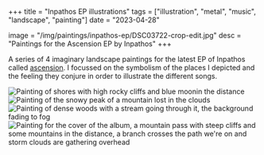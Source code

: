 +++
title = "Inpathos EP illustrations"
tags = ["illustration", "metal", "music", "landscape", "painting"]
date = "2023-04-28"

image = "/img/paintings/inpathos-ep/DSC03722-crop-edit.jpg"
desc = "Paintings for the Ascension EP by Inpathos"
+++

A series of 4 imaginary landscape paintings for the latest EP of Inpathos called [ascension](https://inpathos.bandcamp.com/album/ascension). I focussed on the symbolism of the places I depicted and the feeling they conjure in order to illustrate the different songs.

![Painting of shores with high rocky cliffs and blue moonin the distance](/img/paintings/inpathos-ep/DSC03718-crop-edit.jpg "Painting of shores with high rocky cliffs and blue moonin the distance")
![Painting of the snowy peak of a mountain lost in the clouds](/img/paintings/inpathos-ep/DSC03720-crop-edit.jpg "Painting of the snowy peak of a mountain lost in the clouds")
![Painting of dense woods with a stream going through it, the background fading to fog](/img/paintings/inpathos-ep/DSC03722-crop-edit.jpg "Painting of dense woods with a stream going through it, the background fading to fog")
![Painting for the cover of the album, a mountain pass with steep cliffs and some mountains in the distance, a branch crosses the path we're on and storm clouds are gathering overhead](/img/paintings/inpathos-ep/DSC03724-crop-edit.jpg "Painting for the cover of the album, a mountain pass with steep cliffs and some mountains in the distance, a branch crosses the path we're on and storm clouds are gathering overhead")
